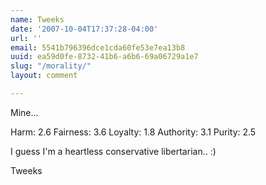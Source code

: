 ```yaml
---
name: Tweeks
date: '2007-10-04T17:37:28-04:00'
url: ''
email: 5541b796396dce1cda60fe53e7ea13b8
uuid: ea59d0fe-8732-41b6-a6b6-69a06729a1e7
slug: "/morality/"
layout: comment

---
```


Mine...

Harm:		2.6
Fairness:	3.6
Loyalty:	1.8
Authority:	3.1
Purity:		2.5

I guess I'm a heartless conservative libertarian.. :)

Tweeks
